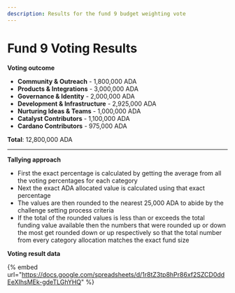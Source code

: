 ```yaml
---
description: Results for the fund 9 budget weighting vote
---
```


# Fund 9 Voting Results

**Voting outcome**

* **Community & Outreach** - 1,800,000 ADA
* **Products & Integrations** - 3,000,000 ADA
* **Governance & Identity** - 2,000,000 ADA
* **Development & Infrastructure** - 2,925,000 ADA
* **Nurturing Ideas & Teams** - 1,000,000 ADA
* **Catalyst Contributors** - 1,100,000 ADA
* **Cardano Contributors** - 975,000 ADA

**Total**: 12,800,000 ADA

****

**Tallying approach**

* First the exact percentage is calculated by getting the average from all the voting percentages for each category
* Next the exact ADA allocated value is calculated using that exact percentage
* The values are then rounded to the nearest 25,000 ADA to abide by the challenge setting process criteria
* If the total of the rounded values is less than or exceeds the total funding value available then the numbers that were rounded up or down the most get rounded down or up respectively so that the total number from every category allocation matches the exact fund size



**Voting result data**&#x20;

{% embed url="https://docs.google.com/spreadsheets/d/1r8tZ3tp8hPr86xf2SZCD0ddEeXIhsMEk-gdeTLGhYHQ" %}
